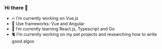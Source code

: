 ### Hi there 👋

- :fire: I’m currently working on Vue.js
- :hammer: Use frameworks: Vue and Angular
- :mag_right: I’m currently learning React.js, Typescript and Go
- :cat2: I’m currently working on my pet projects and researching how to write good algos
